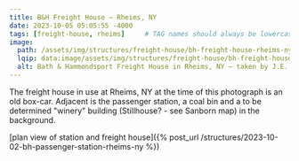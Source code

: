 ```yaml
---
title: B&H Freight House — Rheims, NY
date: 2023-10-05 05:05:55 -4000
tags: [freight-house, rheims]     # TAG names should always be lowercase
image:
  path: /assets/img/structures/freight-house/bh-freight-house-rheims-ny-1909-01.jpg
  lqip: data:image/assets/img/structures/freight-house/bh-freight-house-rheims-ny-1909-01-lqip.jpg
  alt: Bath & Hammondsport Freight House in Rheims, NY — taken by J.E. Bailey, Photographer, Erie Railroad — circa 1900-1909
---
```

The freight house in use at Rheims, NY at the time of this photograph is an old box-car. Adjacent is the passenger station, a coal bin and a to be determined "winery" building (Stillhouse? - see Sanborn map) in the background.

[plan view of station and freight house]({% post_url /structures/2023-10-02-bh-passenger-station-rheims-ny %})